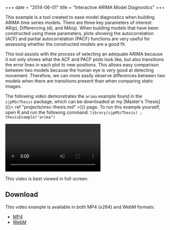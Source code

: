 +++
date = "2014-06-01"
title = "Interactive ARIMA Model Diagnostics"
+++

This example is a tool created to ease model diagnostics when building ARIMA
time series models. There are three key parameters of interest: AR(p),
Differencing (d), and MA(q). When building models that have been constructed
using these parameters, plots showing the autocorrelation (ACF) and partial
autocorrelation (PACF) functions are very useful for assessing whether the
constructed models are a good fit.

This tool assists with the process of selecting an adequate ARIMA because it
not only shows what the ACF and PACF plots look like, but also transitions the
error lines in each plot to new positions. This allows easy comparison between
two models because the human eye is very good at detecting movement. Therefore,
we can more easily observe differences between two models when there are
transitions present than when comparing static images.

The following video demonstrates the `arima` example found in the
`sjpMScThesis` package, which can be downloaded at my [Master's Thesis]({{< ref "projects/msc-thesis.md" >}}) page.
To run this example yourself, open R and run the following
command: `library(sjpMScThesis) ; thesisExample("arima")`

<video controls class="span-90pc">
  <source src="arima.mp4" type="video/mp4; codecs=avc1.64001E">
  <source src="arima.webm" type="video/webm; codecs=vp8">
  <source src="arima-iphone.mp4" type="video/mp4; codecs=avc1.42E01E">
</video>

This video is best viewed in full-screen.

## Download

This video example is available in both MP4 (x264) and WebM formats:

* [MP4](arima.mp4)
* [WebM](arima.webm)

<script async src="/scripts/video-detect.js"></script>

